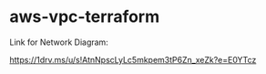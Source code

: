 # aws-vpc-terraform

Link for Network Diagram:

https://1drv.ms/u/s!AtnNpscLyLc5mkpem3tP6Zn_xeZk?e=E0YTcz
